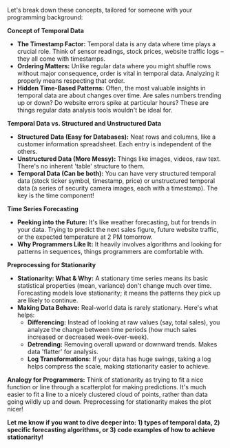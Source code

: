 Let's break down these concepts, tailored for someone with your programming background:

**Concept of Temporal Data**

* **The Timestamp Factor:** Temporal data is any data where time plays a crucial role. Think of sensor readings, stock prices, website traffic logs –  they all come with timestamps.
* **Ordering Matters:** Unlike regular data where you might shuffle rows without major consequence, order is vital in temporal data. Analyzing it properly means respecting that order. 
* **Hidden Time-Based Patterns:** Often, the most valuable insights in temporal data are about changes over time. Are sales numbers trending up or down? Do website errors spike at particular hours? These are things regular data analysis tools wouldn't be ideal for.

**Temporal Data vs. Structured and Unstructured Data**

* **Structured Data (Easy for Databases):**  Neat rows and columns, like a customer information spreadsheet. Each entry is independent of the others.
* **Unstructured Data (More Messy):** Things like images, videos, raw text. There's no inherent 'table' structure to them.
* **Temporal Data (Can be both):** You can have very structured temporal data (stock ticker symbol, timestamp, price) or unstructured temporal data (a series of security camera images, each with a timestamp). The key is the time component!

**Time Series Forecasting**

* **Peeking into the Future:** It's like weather forecasting, but for  trends in your data. Trying to predict the next sales figure, future website traffic, or the expected temperature at 2 PM tomorrow.
* **Why Programmers Like It:**  It heavily involves algorithms and looking for patterns in sequences, things programmers are comfortable with.

**Preprocessing for Stationarity**

* **Stationarity: What & Why:** A stationary time series means its basic statistical properties (mean, variance) don't change much over time. Forecasting models love stationarity; it means the patterns they pick up are likely to continue.
* **Making Data Behave:** Real-world data is rarely  stationary.  Here's what helps:
    * **Differencing:**  Instead of looking at raw values (say, total sales), you analyze the change between time periods (how much sales increased or decreased week-over-week).
    * **Detrending:** Removing overall upward or downward trends. Makes data 'flatter' for analysis.   
    * **Log Transformations:** If your data has huge swings, taking a log helps compress the scale, making stationarity easier to achieve.

**Analogy for Programmers:** Think of stationarity as trying to fit a nice function or  line through a  scatterplot for making predictions. It's much easier to fit a line to a nicely clustered cloud of points, rather than data going wildly up and down. Preprocessing for stationarity makes the plot nicer!

**Let me know if you want to dive deeper into: 1) types of temporal data, 2) specific forecasting algorithms, or 3) code examples of how to achieve stationarity!** 
